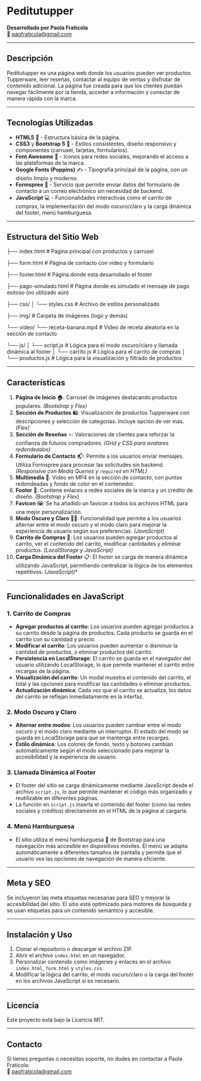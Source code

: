 # Peditutupper  
**Desarrollado por Paola Fraticola**  
📧 paofraticola@gmail.com

---

## Descripción  
Peditutupper es una página web donde los usuarios pueden ver productos Tupperware, leer reseñas, contactar al equipo de ventas y disfrutar de contenido adicional. La página fue creada para que los clientes puedan navegar fácilmente por la tienda, acceder a información y conectar de manera rápida con la marca.

---

## Tecnologías Utilizadas  

- **HTML5** 🎨 - Estructura básica de la página.
- **CSS3** y **Bootstrap 5** 📱 - Estilos consistentes, diseño responsivo y componentes (carrusel, tarjetas, formularios).
- **Font Awesome** 🔗 - Iconos para redes sociales, mejorando el acceso a las plataformas de la marca.
- **Google Fonts (Poppins)** ✍️ - Tipografía principal de la página, con un diseño limpio y moderno.
- **Formspree** 📧 - Servicio que permite enviar datos del formulario de contacto a un correo electrónico sin necesidad de backend.
- **JavaScript** 💻 - Funcionalidades interactivas como el carrito de compras, la implementación del modo oscuro/claro y la carga dinámica del footer, menú hamburguesa.

---

## Estructura del Sitio Web

├── index.html                # Página principal con productos y carrusel

├── form.html                 # Página de contacto con video y formulario

├── footer.html               # Página donde esta desarrollado el footer

├── pago-simulado.html        # Página donde es simulado el mensaje de pago exitoso (no utilizado aún)

├── css/
│   └── styles.css            # Archivo de estilos personalizado

├── img/                      # Carpeta de imágenes (logo y demás)

└── video/
    └── receta-banana.mp4     # Video de receta aleatoria en la sección de contacto

└── js/
│   └── script.js             # Lógica para el modo oscuro/claro y llamada dinámica al footer
│   └── carrito.js            # Lógica para el carrito de compras
│   └── productos.js          # Lógica para la visualización y filtrado de productos

---

## Características  

1. **Página de Inicio** 🏠: Carrusel de imágenes destacando productos populares. *(Bootstrap y Flex)*
2. **Sección de Productos** 🛍️: Visualización de productos Tupperware con descripciones y selección de categorías. Incluye opción de ver más. *(Flex)*
3. **Sección de Reseñas** ⭐: Valoraciones de clientes para reforzar la confianza de futuros compradores. *(Grid y CSS para avatares redondeados)*
4. **Formulario de Contacto** 📬: Permite a los usuarios enviar mensajes. Utiliza Formspree para procesar las solicitudes sin backend. *(Responsive con Media Queries y `required` en HTML)*
5. **Multimedia** 🎥: Video en MP4 en la sección de contacto, con puntas redondeadas y fondo de color en el contenedor.
6. **Footer** 📎: Contiene enlaces a redes sociales de la marca y un crédito de diseño. *(Bootstrap y Flex)*
7. **Favicon** 🖼️: Se ha añadido un favicon a todos los archivos HTML para una mejor personalización.
8. **Modo Oscuro y Claro** 🌙🌞: Funcionalidad que permite a los usuarios alternar entre el modo oscuro y el modo claro para mejorar la experiencia de usuario según sus preferencias. *(JavaScript)*
9. **Carrito de Compras** 🛒: Los usuarios pueden agregar productos al carrito, ver el contenido del carrito, modificar cantidades y eliminar productos. *(LocalStorage y JavaScript)*
10. **Carga Dinámica del Footer** 📋: El footer se carga de manera dinámica utilizando JavaScript, permitiendo centralizar la lógica de los elementos repetitivos. *(JavaScript)**

---

## Funcionalidades en JavaScript  

### 1. **Carrito de Compras**  
   - **Agregar productos al carrito**: Los usuarios pueden agregar productos a su carrito desde la página de productos. Cada producto se guarda en el carrito con su cantidad y precio.
   - **Modificar el carrito**: Los usuarios pueden aumentar o disminuir la cantidad de productos, o eliminar productos del carrito.
   - **Persistencia en LocalStorage**: El carrito se guarda en el navegador del usuario utilizando LocalStorage, lo que permite mantener el carrito entre recargas de la página.
   - **Visualización del carrito**: Un modal muestra el contenido del carrito, el total y las opciones para modificar las cantidades o eliminar productos.
   - **Actualización dinámica**: Cada vez que el carrito se actualiza, los datos del carrito se reflejan inmediatamente en la interfaz.

### 2. **Modo Oscuro y Claro**  
   - **Alternar entre modos**: Los usuarios pueden cambiar entre el modo oscuro y el modo claro mediante un interruptor. El estado del modo se guarda en LocalStorage para que se mantenga entre recargas.
   - **Estilo dinámico**: Los colores de fondo, texto y botones cambian automáticamente según el modo seleccionado para mejorar la accesibilidad y la experiencia de usuario.

### 3. **Llamada Dinámica al Footer**  
   - El footer del sitio se carga dinámicamente mediante JavaScript desde el archivo `script.js`, lo que permite mantener el código más organizado y reutilizable en diferentes páginas.
   - La función en `script.js` inserta el contenido del footer (como las redes sociales y créditos) directamente en el HTML de la página al cargarla.

### 4. **Menú Hamburguesa** 
   - El sitio utiliza el menú hamburguesa 🍔 de Bootstrap para una navegación más accesible en dispositivos móviles. El menú se adapta automáticamente a diferentes tamaños de pantalla y permite que el usuario vea las opciones de navegación de manera eficiente.

---   

## Meta y SEO  
Se incluyeron las meta etiquetas necesarias para SEO y mejorar la accesibilidad del sitio. El sitio está optimizado para motores de búsqueda y se usan etiquetas para un contenido semántico y accesible.

---

## Instalación y Uso

1. Clonar el repositorio o descargar el archivo ZIP.
2. Abrir el archivo `index.html` en un navegador.
3. Personalizar contenido como imágenes y enlaces en el archivo `index.html`, `form.html` y `styles.css`.
4. Modificar la lógica del carrito, el modo oscuro/claro o la carga del footer en los archivos JavaScript si es necesario.

---

## Licencia  

Este proyecto está bajo la Licencia MIT. 

---

## Contacto  

Si tienes preguntas o necesitas soporte, no dudes en contactar a Paola Fraticola:  
📧 paofraticola@gmail.com